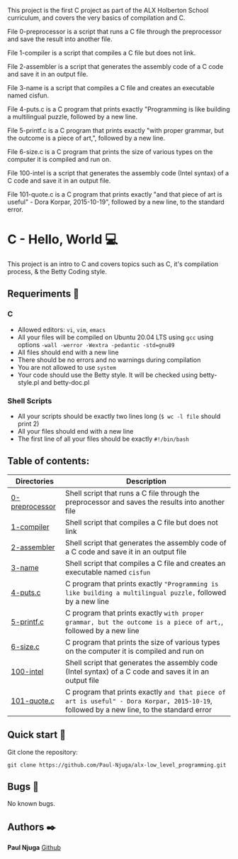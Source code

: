 This project is the first C project as part of the ALX Holberton School curriculum, and covers the very basics of compilation and C.

File 0-preprocessor is a script that runs a C file through the preprocessor and save the result into another file.

File 1-compiler is a script that compiles a C file but does not link.

File 2-assembler is a script that generates the assembly code of a C code and save it in an output file.

File 3-name is a script that compiles a C file and creates an executable named cisfun.

File 4-puts.c is a C program that prints exactly "Programming is like building a multilingual puzzle, followed by a new line.

File 5-printf.c is a C program that prints exactly "with proper grammar, but the outcome is a piece of art,", followed by a new line.

File 6-size.c is a C program that prints the size of various types on the computer it is compiled and run on.

File 100-intel is a script that generates the assembly code (Intel syntax) of a C code and save it in an output file.

File 101-quote.c is a C program that prints exactly "and that piece of art is useful" - Dora Korpar, 2015-10-19", followed by a new line, to the standard error.

# C - Hello, World :computer:

This project is an intro to C and covers topics such as C, it's compilation process, & the Betty Coding style.

## Requeriments :bookmark_tabs:


### C
* Allowed editors: ```vi```, ```vim```, ```emacs```
* All your files will be compiled on Ubuntu 20.04 LTS using ```gcc``` using options ```-wall -werror -Wextra -pedantic -std=gnu89```
* All files should end with a new line
* There should be no errors and no warnings during compilation
* You are not allowed to use ```system```
* Your code should use the Betty style. It will be checked using betty-style.pl and betty-doc.pl

### Shell Scripts
* All your scripts should be exactly two lines long (```$ wc -l file``` should print 2)
* All your files should end with a new line
* The first line of all your files should be exactly ```#!/bin/bash```

## Table of contents:
Directories | Description
----------- | -----------
[0-preprocessor](./0-preprocessor) | Shell script that runs a C file through the preprocessor and saves the results into another file
[1-compiler](./1-compiler) | Shell script that compiles a C file but does not link
[2-assembler](./2-assembler) | Shell script that generates the assembly code of a C code and save it in an output file
[3-name](./3-name) | Shell script that compiles a C file and creates an executable named ```cisfun```
[4-puts.c](./4-puts.c) | C program that prints exactly ```"Programming is like building a multilingual puzzle,``` followed by a new line
[5-printf.c](./5-printf.c) | C program that prints exactly ```with proper grammar, but the outcome is a piece of art,```, followed by a new line
[6-size.c](./6-size.c) | C program that prints the size of various types on the computer it is compiled and run on
[100-intel](./100-intel) | Shell script that generates the assembly code (Intel syntax) of a C code and saves it in an output file
[101-quote.c](./101-quote.c) | C program that prints exactly ```and that piece of art is useful" - Dora Korpar, 2015-10-19```, followed by a new line, to the standard error

## Quick start :runner:
Git clone the repository:

```
git clone https://github.com/Paul-Njuga/alx-low_level_programming.git
```

## Bugs :loudspeaker:
No known bugs.


## Authors :black_nib:
**Paul Njuga** [Github](https://github.com/Paul-Njuga)

